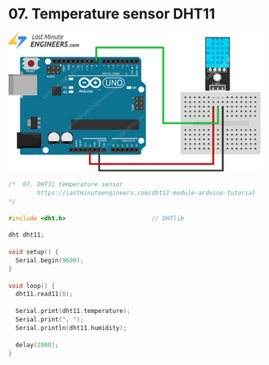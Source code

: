 # 07. Temperature sensor DHT11

![](gfx/07_temp-dht11.png)

```ino
/*  07. DHT11 temperature sensor
        https://lastminuteengineers.com/dht11-module-arduino-tutorial
*/

#include <dht.h>                        // DHTlib

dht dht11;

void setup() {
  Serial.begin(9600);
}

void loop() {
  dht11.read11(8);

  Serial.print(dht11.temperature);
  Serial.print(", ");
  Serial.println(dht11.humidity);

  delay(2000);
}
```
